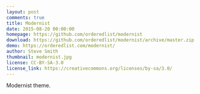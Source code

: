 ```yaml
---
layout: post
comments: true
title: Modernist
date: 2015-08-20 00:00:00
homepage: https://github.com/orderedlist/modernist
download: https://github.com/orderedlist/modernist/archive/master.zip
demo: https://orderedlist.com/modernist/
author: Steve Smith
thumbnail: modernist.jpg
license: CC-BY-SA-3.0
license_link: https://creativecommons.org/licenses/by-sa/3.0/
---
```


Modernist theme.
